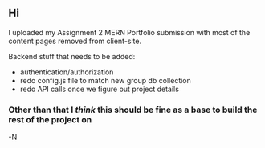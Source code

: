 ## Hi
I uploaded my Assignment 2 MERN Portfolio submission with most of the content pages removed from client-site. 

Backend stuff that needs to be added:
- authentication/authorization
- redo config.js file to match new group db collection
- redo API calls once we figure out project details


### Other than that I *think* this should be fine as a base to build the rest of the project on

-N